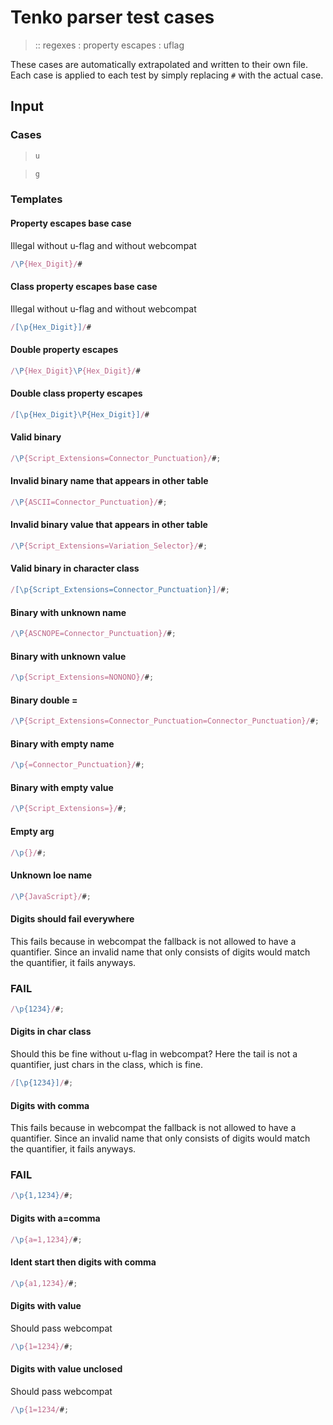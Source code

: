 # Tenko parser test cases

> :: regexes : property escapes : uflag

These cases are automatically extrapolated and written to their own file.
Each case is applied to each test by simply replacing `#` with the actual case.

## Input

### Cases

> `````js
> u
> `````

> `````js
> g
> `````

### Templates

#### Property escapes base case

Illegal without u-flag and without webcompat

`````js
/\P{Hex_Digit}/#
`````

#### Class property escapes base case

Illegal without u-flag and without webcompat

`````js
/[\p{Hex_Digit}]/#
`````

#### Double property escapes 

`````js
/\P{Hex_Digit}\P{Hex_Digit}/#
`````

#### Double class property escapes 

`````js
/[\p{Hex_Digit}\P{Hex_Digit}]/#
`````

#### Valid binary

`````js
/\P{Script_Extensions=Connector_Punctuation}/#;
`````

#### Invalid binary name that appears in other table

`````js
/\P{ASCII=Connector_Punctuation}/#;
`````

#### Invalid binary value that appears in other table

`````js
/\P{Script_Extensions=Variation_Selector}/#;
`````

#### Valid binary in character class

`````js
/[\p{Script_Extensions=Connector_Punctuation}]/#;
`````

#### Binary with unknown name

`````js
/\P{ASCNOPE=Connector_Punctuation}/#;
`````

#### Binary with unknown value

`````js
/\p{Script_Extensions=NONONO}/#;
`````

#### Binary double =

`````js
/\P{Script_Extensions=Connector_Punctuation=Connector_Punctuation}/#;
`````

#### Binary with empty name

`````js
/\p{=Connector_Punctuation}/#;
`````

#### Binary with empty value

`````js
/\P{Script_Extensions=}/#;
`````

#### Empty arg

`````js
/\p{}/#;
`````

#### Unknown loe name

`````js
/\P{JavaScript}/#;
`````

#### Digits should fail everywhere

This fails because in webcompat the fallback is not allowed to have a quantifier. Since an invalid name that only consists of digits would match the quantifier, it fails anyways.

### FAIL

`````js
/\p{1234}/#;
`````

#### Digits in char class

Should this be fine without u-flag in webcompat? Here the tail is not a quantifier, just chars in the class, which is fine.

`````js
/[\p{1234}]/#;
`````

#### Digits with comma

This fails because in webcompat the fallback is not allowed to have a quantifier. Since an invalid name that only consists of digits would match the quantifier, it fails anyways.

### FAIL

`````js
/\p{1,1234}/#;
`````

#### Digits with a=comma

`````js
/\p{a=1,1234}/#;
`````

#### Ident start then digits with comma

`````js
/\p{a1,1234}/#;
`````

#### Digits with value

Should pass webcompat

`````js
/\p{1=1234}/#;
`````

#### Digits with value unclosed

Should pass webcompat

`````js
/\p{1=1234/#;
`````
